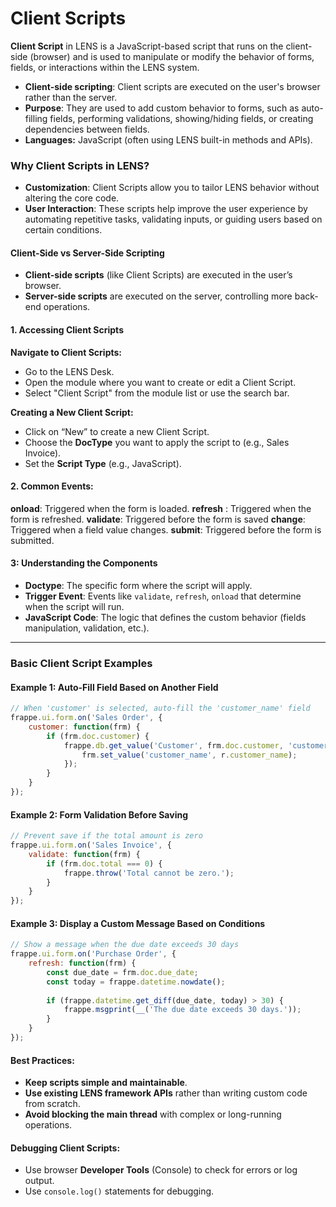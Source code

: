 #  Client Scripts

**Client Script** in LENS is a JavaScript-based script that runs on the client-side (browser) and is used to manipulate or modify the behavior of forms, fields, or interactions within the LENS system.

- **Client-side scripting**: Client scripts are executed on the user's browser rather than the server.
- **Purpose**: They are used to add custom behavior to forms, such as auto-filling fields, performing validations, showing/hiding fields, or creating dependencies between fields.
-   **Languages:** JavaScript (often using LENS built-in methods and APIs).

### Why Client Scripts in LENS?

-   **Customization**: Client Scripts allow you to tailor LENS behavior without altering the core code.
-   **User Interaction**: These scripts help improve the user experience by automating repetitive tasks, validating inputs, or guiding users based on certain conditions.

#### Client-Side vs Server-Side Scripting

-   **Client-side scripts** (like Client Scripts) are executed in the user’s browser.
-   **Server-side scripts** are executed on the server, controlling more back-end operations.

#### **1. Accessing Client Scripts**

   **Navigate to Client Scripts:**
   
 - Go to the LENS Desk.
 - Open the module where you want to create or edit a Client Script.
 - Select "Client Script" from the module list or use the
   search bar.

 **Creating a New Client Script:**
    
 - Click on “New” to create a new Client Script.
 - Choose the **DocType** you want to apply the script to (e.g., Sales
   Invoice).
 - Set the **Script Type** (e.g., JavaScript).

#### **2. Common Events:**
    
**onload**: Triggered when the form is loaded.
**refresh** : Triggered when the form is refreshed.
**validate**: Triggered before the form is saved
**change**: Triggered when a field value changes.
**submit**: Triggered before the form is submitted.

#### 3: Understanding the Components

-   **Doctype**: The specific form where the script will apply.
-   **Trigger Event**: Events like `validate`, `refresh`, `onload` that determine when the script will run.
-   **JavaScript Code**: The logic that defines the custom behavior (fields manipulation, validation, etc.).

----------

### **Basic Client Script Examples**

#### Example 1: Auto-Fill Field Based on Another Field
```javascript
// When 'customer' is selected, auto-fill the 'customer_name' field
frappe.ui.form.on('Sales Order', {
    customer: function(frm) {
        if (frm.doc.customer) {
            frappe.db.get_value('Customer', frm.doc.customer, 'customer_name', (r) => {
                frm.set_value('customer_name', r.customer_name);
            });
        }
    }
});

```

#### Example 2: Form Validation Before Saving
```javascript
// Prevent save if the total amount is zero
frappe.ui.form.on('Sales Invoice', {
    validate: function(frm) {
        if (frm.doc.total === 0) {
            frappe.throw('Total cannot be zero.');
        }
    }
});
```

#### Example 3: Display a Custom Message Based on Conditions

```javascript
// Show a message when the due date exceeds 30 days
frappe.ui.form.on('Purchase Order', {
    refresh: function(frm) {
        const due_date = frm.doc.due_date;
        const today = frappe.datetime.nowdate();
        
        if (frappe.datetime.get_diff(due_date, today) > 30) {
            frappe.msgprint(__('The due date exceeds 30 days.'));
        }
    }
});
```

#### Best Practices:
-   **Keep scripts simple and maintainable**.
-   **Use existing LENS framework APIs** rather than writing custom code from scratch.
-   **Avoid blocking the main thread** with complex or long-running operations.

#### Debugging Client Scripts:

-   Use browser **Developer Tools** (Console) to check for errors or log output.
-   Use `console.log()` statements for debugging.
<!--stackedit_data:
eyJoaXN0b3J5IjpbNzYzMDIwMjYzLDg3NzA3NjAwNywtNTM4Nz
g0MjUsMTA4NDQzMzQyMSwyNzMxMTc2NzMsLTEyMjc3MTc3NzIs
MTE0OTAzMTgzMiwtNjc1MDA2ODc2LDUyMzg0MTIzOCw3MzA5OT
gxMTZdfQ==
-->